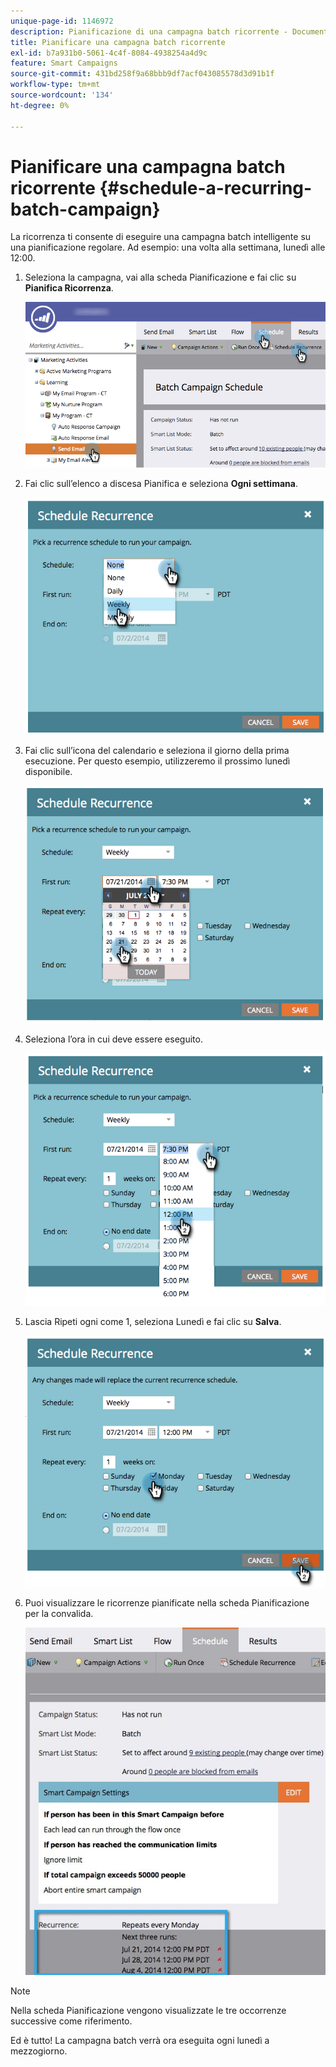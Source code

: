 ```yaml
---
unique-page-id: 1146972
description: Pianificazione di una campagna batch ricorrente - Documentazione di Marketo - Documentazione del prodotto
title: Pianificare una campagna batch ricorrente
exl-id: b7a931b0-5061-4c4f-8084-4938254a4d9c
feature: Smart Campaigns
source-git-commit: 431bd258f9a68bbb9df7acf043085578d3d91b1f
workflow-type: tm+mt
source-wordcount: '134'
ht-degree: 0%

---
```


# Pianificare una campagna batch ricorrente {#schedule-a-recurring-batch-campaign}

La ricorrenza ti consente di eseguire una campagna batch intelligente su una pianificazione regolare. Ad esempio: una volta alla settimana, lunedì alle 12:00.

1. Seleziona la campagna, vai alla scheda Pianificazione e fai clic su **Pianifica Ricorrenza**.

   ![](assets/recurrencehands-sendemail.png)

1. Fai clic sull’elenco a discesa Pianifica e seleziona **Ogni settimana**.

   ![](assets/image2014-9-22-11-3a41-3a42.png)

1. Fai clic sull’icona del calendario e seleziona il giorno della prima esecuzione. Per questo esempio, utilizzeremo il prossimo lunedì disponibile.

   ![](assets/image2014-9-22-11-3a41-3a46.png)

1. Seleziona l’ora in cui deve essere eseguito.

   ![](assets/image2014-9-22-11-3a41-3a49.png)

1. Lascia Ripeti ogni come 1, seleziona Lunedì e fai clic su **Salva**.

   ![](assets/image2014-9-22-11-3a41-3a53.png)

1. Puoi visualizzare le ricorrenze pianificate nella scheda Pianificazione per la convalida.

   ![](assets/recurrence.jpg)

>[!NOTE]
>
>Nella scheda Pianificazione vengono visualizzate le tre occorrenze successive come riferimento.

Ed è tutto! La campagna batch verrà ora eseguita ogni lunedì a mezzogiorno.
